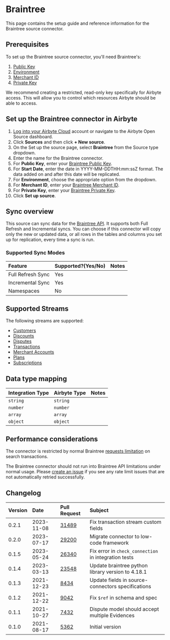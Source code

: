 # Braintree

This page contains the setup guide and reference information for the Braintree source connector.

## Prerequisites

To set up the Braintree source connector, you'll need Braintree's:

1. [Public Key](https://developer.paypal.com/braintree/articles/control-panel/important-gateway-credentials#public-key)
2. [Environment](https://developer.paypal.com/braintree/articles/control-panel/important-gateway-credentials#environment)
3. [Merchant ID](https://developer.paypal.com/braintree/articles/control-panel/important-gateway-credentials#merchant-id)
4. [Private Key](https://developer.paypal.com/braintree/articles/control-panel/important-gateway-credentials#private-key)

We recommend creating a restricted, read-only key specifically for Airbyte access. This will allow
you to control which resources Airbyte should be able to access.

## Set up the Braintree connector in Airbyte

1. [Log into your Airbyte Cloud](https://cloud.airbyte.io/workspaces) account or navigate to the
   Airbyte Open Source dashboard.
2. Click **Sources** and then click **+ New source**.
3. On the Set up the source page, select **Braintree** from the Source type dropdown.
4. Enter the name for the Braintree connector.
5. For **Public Key**, enter your
   [Braintree Public Key](https://developer.paypal.com/braintree/articles/control-panel/important-gateway-credentials#public-key).
6. For **Start Date**, enter the date in YYYY-MM-DDTHH:mm:ssZ format. The data added on and after
   this date will be replicated.
7. For **Environment**, choose the appropriate option from the dropdown.
8. For **Merchant ID**, enter your
   [Braintree Merchant ID](https://developer.paypal.com/braintree/articles/control-panel/important-gateway-credentials#merchant-id).
9. For **Private Key**, enter your
   [Braintree Private Key](https://developer.paypal.com/braintree/articles/control-panel/important-gateway-credentials#private-key).
10. Click **Set up source**.

## Sync overview

This source can sync data for the
[Braintree API](https://developers.braintreepayments.com/start/overview). It supports both Full
Refresh and Incremental syncs. You can choose if this connector will copy only the new or updated
data, or all rows in the tables and columns you set up for replication, every time a sync is run.

### Supported Sync Modes

| Feature           | Supported?\(Yes/No\) | Notes |
| :---------------- | :------------------- | :---- |
| Full Refresh Sync | Yes                  |       |
| Incremental Sync  | Yes                  |       |
| Namespaces        | No                   |       |

## Supported Streams

The following streams are supported:

- [Customers](https://developer.paypal.com/braintree/docs/reference/request/customer/search)
- [Discounts](https://developer.paypal.com/braintree/docs/reference/response/discount)
- [Disputes](https://developer.paypal.com/braintree/docs/reference/request/dispute/search)
- [Transactions](https://developers.braintreepayments.com/reference/response/transaction/python)
- [Merchant Accounts](https://developer.paypal.com/braintree/docs/reference/response/merchant-account)
- [Plans](https://developer.paypal.com/braintree/docs/reference/response/plan)
- [Subscriptions](https://developer.paypal.com/braintree/docs/reference/response/subscription)

## Data type mapping

| Integration Type | Airbyte Type | Notes |
| :--------------- | :----------- | :---- |
| `string`         | `string`     |       |
| `number`         | `number`     |       |
| `array`          | `array`      |       |
| `object`         | `object`     |       |

## Performance considerations

The connector is restricted by normal Braintree
[requests limitation](https://developers.braintreepayments.com/reference/general/searching/search-results/python#search-limit)
on search transactions.

The Braintree connector should not run into Braintree API limitations under normal usage. Please
[create an issue](https://github.com/airbytehq/airbyte/issues) if you see any rate limit issues that
are not automatically retried successfully.

## Changelog

| Version | Date       | Pull Request                                             | Subject                                              |
| :------ | :--------- | :------------------------------------------------------- | :--------------------------------------------------- |
| 0.2.1   | 2023-11-08 | [31489](https://github.com/airbytehq/airbyte/pull/31489) | Fix transaction stream custom fields                 |
| 0.2.0   | 2023-07-17 | [29200](https://github.com/airbytehq/airbyte/pull/29200) | Migrate connector to low-code framework              |
| 0.1.5   | 2023-05-24 | [26340](https://github.com/airbytehq/airbyte/pull/26340) | Fix error in `check_connection` in integration tests |
| 0.1.4   | 2023-03-13 | [23548](https://github.com/airbytehq/airbyte/pull/23548) | Update braintree python library version to 4.18.1    |
| 0.1.3   | 2021-12-23 | [8434](https://github.com/airbytehq/airbyte/pull/8434)   | Update fields in source-connectors specifications    |
| 0.1.2   | 2021-12-22 | [9042](https://github.com/airbytehq/airbyte/pull/9042)   | Fix `$ref` in schema and spec                        |
| 0.1.1   | 2021-10-27 | [7432](https://github.com/airbytehq/airbyte/pull/7432)   | Dispute model should accept multiple Evidences       |
| 0.1.0   | 2021-08-17 | [5362](https://github.com/airbytehq/airbyte/pull/5362)   | Initial version                                      |
